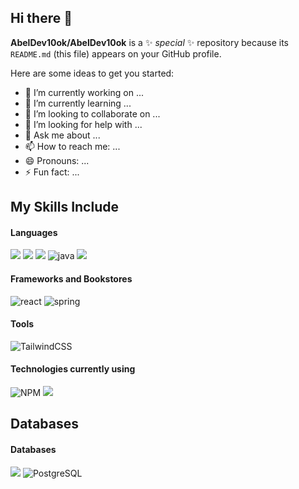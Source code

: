 ## Hi there 👋

**AbelDev10ok/AbelDev10ok** is a ✨ _special_ ✨ repository because its `README.md` (this file) appears on your GitHub profile.

Here are some ideas to get you started:

- 🔭 I’m currently working on ...
- 🌱 I’m currently learning ...
- 👯 I’m looking to collaborate on ...
- 🤔 I’m looking for help with ...
- 💬 Ask me about ...
- 📫 How to reach me: ...
- 😄 Pronouns: ...
- ⚡ Fun fact: ...

## My Skills Include

<h4> Languages </h4>
<span> 
  <img src="https://img.shields.io/badge/HTML5-E34F26?style=for-the-badge&logo=html5&logoColor=white">
  <img src="https://img.shields.io/badge/CSS3-1572B6?style=for-the-badge&logo=css3&logoColor=white">
  <img src="https://img.shields.io/badge/JavaScript-F7DF1E?style=for-the-badge&logo=javascript&logoColor=black">
  <img  alt="java" src ="https://img.shields.io/badge/Java-ED8B00?style=for-the-badge&logo=java&logoColor=white"/>
  <img src= "https://img.shields.io/badge/Typescript-%23007ACC.svg?style=for-the-badge&logo=typescript&logoColor=white">
</span>

<h4> Frameworks and Bookstores </h4>
<span>
  <img alt="react" src = "https://img.shields.io/badge/react-%2320232a.svg?style=for-the-badge&logo=react&logoColor=%2361DAFB"/>
  <img  alt="spring" src ="https://img.shields.io/badge/Spring-6DB33F?style=for-the-badge&logo=spring&logoColor=white"/>
</span>

<h4> Tools </h4>
<span>
  <img alt="TailwindCSS" src="https://img.shields.io/badge/tailwindcss-%2338B2AC.svg?style=for-the-badge&logo=tailwind-css&logoColor=white">
</span>


<h4>Technologies currently using</h4>
<span>
  <img alt="NPM" src="https://img.shields.io/badge/NPM-%23CB3837.svg?style=for-the-badge&logo=npm&logoColor=white">
  <img src="https://img.shields.io/badge/Git-F05032?style=for-the-badge&logo=git&logoColor=white">
</span>

## Databases
<h4> Databases </h4>
<span>
  <img src="https://img.shields.io/badge/MySQL-00000F?style=for-the-badge&logo=mysql&logoColor=white">
  <img src="https://img.shields.io/badge/PostgreSQL-316192?style=for-the-badge&logo=postgresql&logoColor=white" alt="PostgreSQL">
</span>
